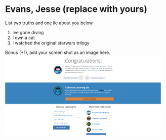 # Evans, Jesse (replace with yours)
List two truths and one lie about you below

1. Ive gone diving
1. I own a cat
1. I watched the original starwars trilogy 


Bonus (+1), add your screen shot as an image here.
![Alt text](proof/Capture.PNG?raw=true "Title")
